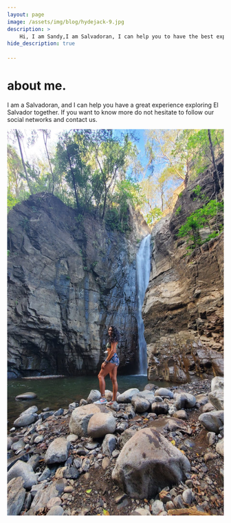 ```yaml
---
layout: page
image: /assets/img/blog/hydejack-9.jpg
description: >
    Hi, I am Sandy,I am Salvadoran, I can help you to have the best experience in El Salvador, the country of surf, bitcoin and liberty.
hide_description: true

---
```


# about me.


I am a Salvadoran, and I can help you have a great experience exploring El Salvador together.
If you want to know more do not hesitate to follow our social networks and contact us.



![Volcano](/assets/img/about/about-me.jpg)
